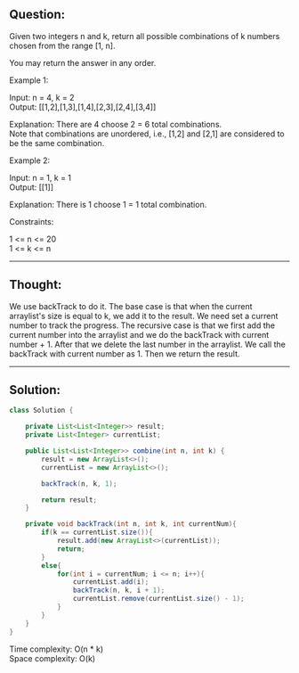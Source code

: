 ## Question: 

Given two integers n and k, return all possible combinations of k numbers chosen from the range [1, n].

You may return the answer in any order.
 
Example 1:

Input: n = 4, k = 2  
Output: [[1,2],[1,3],[1,4],[2,3],[2,4],[3,4]]  

Explanation: There are 4 choose 2 = 6 total combinations.  
Note that combinations are unordered, i.e., [1,2] and [2,1] are considered to be the same combination.  

Example 2:

Input: n = 1, k = 1  
Output: [[1]]  

Explanation: There is 1 choose 1 = 1 total combination.  

Constraints:  

1 <= n <= 20  
1 <= k <= n  

---
## Thought: 
We use backTrack to do it. The base case is that when the current arraylist's size is equal to k, we add it to the result. We need set a current number to track the 
progress. The recursive case is that we first add the current number into the arraylist and we do the backTrack with current number + 1. After that we delete the last 
number in the arraylist. We call the backTrack with current number as 1. Then we return the result.

---
## Solution:
```Java
class Solution {

    private List<List<Integer>> result;
    private List<Integer> currentList;

    public List<List<Integer>> combine(int n, int k) {
        result = new ArrayList<>();
        currentList = new ArrayList<>();

        backTrack(n, k, 1);

        return result;
    }

    private void backTrack(int n, int k, int currentNum){
        if(k == currentList.size()){
            result.add(new ArrayList<>(currentList));
            return;
        }
        else{
            for(int i = currentNum; i <= n; i++){
                currentList.add(i);
                backTrack(n, k, i + 1);
                currentList.remove(currentList.size() - 1);
            }
        }
    }
}
```
Time complexity: O(n * k)  
Space complexity: O(k)
